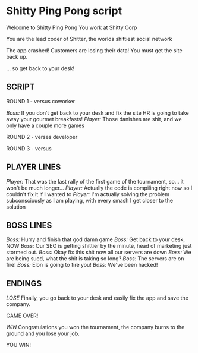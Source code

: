 # Shitty Ping Pong script

Welcome to Shitty Ping Pong
You work at Shitty Corp

You are the lead coder of Shitter,
the worlds shittiest social network

The app crashed!
Customers are losing their data!
You must get the site back up.

... so get back to your desk!


## SCRIPT

ROUND 1 - versus coworker

*Boss:* If you don’t get back to your desk and fix the site HR is going to take away your gourmet breakfasts!
*Player:* Those danishes are shit, and we only have a couple more games

ROUND 2 - verses developer

ROUND 3 - versus 

## PLAYER LINES

*Player:* That was the last rally of the first game of the tournament, so… it won't be much longer...
*Player:* Actually the code is compiling right now so I couldn't fix it if I wanted to
*Player:* I'm actually solving the problem subconsciously as I am playing, with every smash I get closer to the solution


## BOSS LINES

*Boss:* Hurry and finish that god damn game
*Boss:* Get back to your desk, NOW
*Boss:* Our SEO is getting shittier by the minute, head of marketing just stormed out.
*Boss:* Okay fix this shit now all our servers are down
*Boss:* We are being sued, what the shit is taking so long?
*Boss:* The servers are on fire!
*Boss:* Elon is going to fire you!
*Boss:* We've been hacked!

## ENDINGS

*LOSE*
Finally, you go back to your desk and easily fix the app and save the company. 

GAME OVER!

*WIN*
Congratulations you won the tournament, the company burns to the ground and you lose your job. 

YOU WIN!